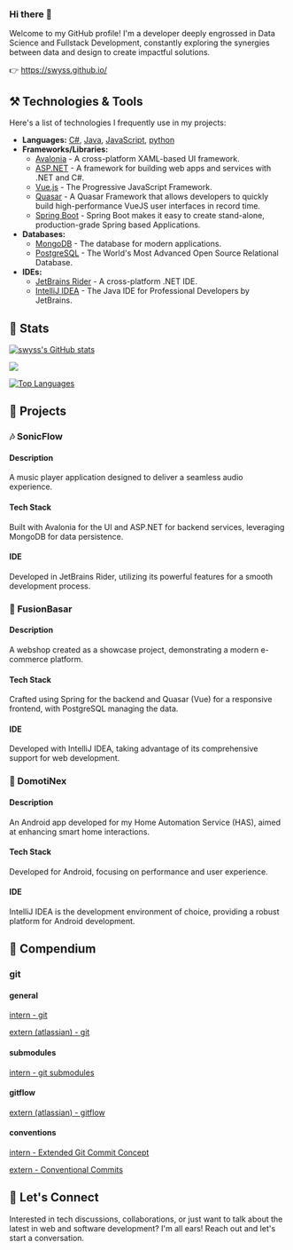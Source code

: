 ### Hi there 👋

Welcome to my GitHub profile!
I'm a developer deeply engrossed in Data Science and Fullstack Development, constantly exploring the synergies between data and design to create impactful solutions.

👉 https://swyss.github.io/

## ⚒️ Technologies & Tools

Here's a list of technologies I frequently use in my projects:

- **Languages:** [C#](https://docs.microsoft.com/en-us/dotnet/csharp/), [Java](https://www.oracle.com/java/), [JavaScript](https://developer.mozilla.org/en-US/docs/Web/JavaScript), [python](https://www.python.org/)
- **Frameworks/Libraries:**
  - [Avalonia](https://avaloniaui.net/) - A cross-platform XAML-based UI framework.
  - [ASP.NET](https://dotnet.microsoft.com/en-us/apps/aspnet) - A framework for building web apps and services with .NET and C#.
  - [Vue.js](https://vuejs.org/) - The Progressive JavaScript Framework.
  - [Quasar](https://quasar.dev/) - A Quasar Framework that allows developers to quickly build high-performance VueJS user interfaces in record time.
  - [Spring Boot](https://spring.io/projects/spring-boot) - Spring Boot makes it easy to create stand-alone, production-grade Spring based Applications.
- **Databases:**
  - [MongoDB](https://www.mongodb.com/) - The database for modern applications.
  - [PostgreSQL](https://www.postgresql.org/) - The World's Most Advanced Open Source Relational Database.
- **IDEs:**
  - [JetBrains Rider](https://www.jetbrains.com/rider/) - A cross-platform .NET IDE.
  - [IntelliJ IDEA](https://www.jetbrains.com/idea/) - The Java IDE for Professional Developers by JetBrains.

## 👾 Stats

<a href="http://www.github.com/swyss"><img src="https://github-readme-stats.vercel.app/api?username=swyss&show_icons=true&hide=&count_private=true&title_color=0891b2&text_color=ffffff&icon_color=0891b2&bg_color=1c1917&hide_border=true&show_icons=true" alt="swyss's GitHub stats" /></a>

<a href="http://www.github.com/swyss"><img src="https://github-readme-streak-stats.herokuapp.com/?user=swyss&stroke=ffffff&background=1c1917&ring=0891b2&fire=0891b2&currStreakNum=ffffff&currStreakLabel=0891b2&sideNums=ffffff&sideLabels=ffffff&dates=ffffff&hide_border=true" /></a>

<a href="https://github.com/swyss" align="left"><img src="https://github-readme-stats.vercel.app/api/top-langs/?username=swyss&langs_count=10&title_color=0891b2&text_color=ffffff&icon_color=0891b2&bg_color=1c1917&hide_border=true&locale=en&custom_title=Top%20%Languages" alt="Top Languages" /></a>

## 🚀 Projects

### 🎶 SonicFlow
#### Description
A music player application designed to deliver a seamless audio experience.
#### Tech Stack
Built with Avalonia for the UI and ASP.NET for backend services, leveraging MongoDB for data persistence.
#### IDE
Developed in JetBrains Rider, utilizing its powerful features for a smooth development process.

### 🛒 FusionBasar
#### Description
A webshop created as a showcase project, demonstrating a modern e-commerce platform.
#### Tech Stack
Crafted using Spring for the backend and Quasar (Vue) for a responsive frontend, with PostgreSQL managing the data.
#### IDE
Developed with IntelliJ IDEA, taking advantage of its comprehensive support for web development.

### 🏡 DomotiNex
#### Description
An Android app developed for my Home Automation Service (HAS), aimed at enhancing smart home interactions.
#### Tech Stack
Developed for Android, focusing on performance and user experience.
#### IDE
IntelliJ IDEA is the development environment of choice, providing a robust platform for Android development.

## 🔖 Compendium

### git

#### general

[intern - git](./dev/git_readme.md)

[extern (atlassian) - git](https://www.atlassian.com/git/tutorials/setting-up-a-repository)

#### submodules

[intern - git submodules](./dev/git-submodules.md)

#### gitflow

[extern (atlassian) - gitflow](https://www.atlassian.com/git/tutorials/comparing-workflows/gitflow-workflow)

#### conventions

[intern - Extended Git Commit Concept](./dev/git_ExtendedGitCommit.md)

[extern - Conventional Commits](https://www.conventionalcommits.org/en/v1.0.0/)


## 💬 Let's Connect
Interested in tech discussions, collaborations, or just want to talk about the latest in web and software development? I'm all ears! Reach out and let's start a conversation.
